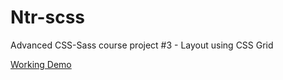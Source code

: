 # Ntr-scss
Advanced CSS-Sass course project #3 - Layout using CSS Grid


[Working Demo](https://ghoul007.github.io/Ntr-scss/.)

